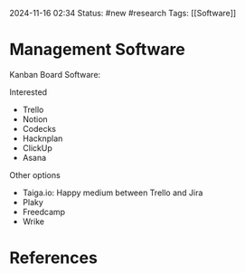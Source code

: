 2024-11-16 02:34
Status: #new #research
Tags: [[Software]]

# Management Software



Kanban Board Software:

Interested

- Trello
- Notion
- Codecks
- Hacknplan
- ClickUp
- Asana

Other options

- Taiga.io: Happy medium between Trello and Jira
- Plaky
- Freedcamp
- Wrike
# References

